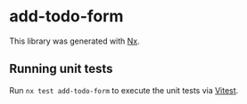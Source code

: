 # add-todo-form

This library was generated with [Nx](https://nx.dev).

## Running unit tests

Run `nx test add-todo-form` to execute the unit tests via [Vitest](https://vitest.dev/).
